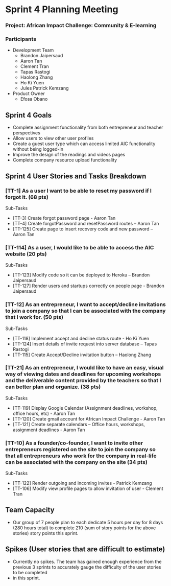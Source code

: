 # Sprint 4 Planning Meeting
### Project: African Impact Challenge: Community & E-learning


### Participants
  - Development Team
    - Brandon Jaipersaud
    - Aaron Tan
    - Clement Tran
    - Tapas Rastogi
    - Haolong Zhang
    - Ho Ki Yuen
    - Jules Patrick Kemzang
  - Product Owner
    - Efosa Obano

## Sprint 4 Goals
- Complete assignment functionality from both entrepreneur and teacher perspectives
- Allow users to view other user profiles
- Create a guest user type which can access limited AIC functionality without being logged-in
- Improve the design of the readings and videos pages
- Complete company resource upload functionality

## Sprint 4 User Stories and Tasks Breakdown


### [TT-1] As a user I want to be able to reset my password if I forgot it. (68 pts)
Sub-Tasks
* [TT-3] Create forgot password page - Aaron Tan
* [TT-4] Create forgotPassword and resetPassword routes – Aaron Tan
* [TT-125] Create page to insert recovery code and new password – Aaron Tan

### [TT-114] As a user, I would like to be able to access the AIC website (20 pts)
Sub-Tasks
* [TT-123] Modify code so it can be deployed to Heroku – Brandon Jaipersaud
* [TT-127] Render users and startups correctly on people page - Brandon Jaipersaud

### [TT-12] As an entrepreneur, I want to accept/decline invitations to join a company so that I can be associated with the company that I work for. (50 pts)
Sub-Tasks
* [TT-118] Implement accept and decline status route - Ho Ki Yuen
* [TT-124] Insert details of invite request into server database – Tapas Rastogi
* [TT-115] Create Accept/Decline invitation button – Haolong Zhang

### [TT-21] As an entrepreneur, I would like to have an easy, visual way of viewing dates and deadlines for upcoming workshops and the deliverable content provided by the teachers so that I can better plan and organize. (38 pts)
Sub-Tasks
* [TT-119] Display Google Calendar (Assignment deadlines, workshop, office hours, etc) - Aaron Tan
* [TT-120] Create gmail account for African Impact Challenge - Aaron Tan
* [TT-121] Create separate calendars – Office hours, workshops, assignment deadlines - Aaron Tan

### [TT-10] As a founder/co-founder, I want to invite other entrepreneurs registered on the site to join the company so that all entrepreneurs who work for the company in real-life can be associated with the company on the site (34 pts)
Sub-Tasks
* [TT-122] Render outgoing and incoming invites - Patrick Kemzang
* [TT-106] Modify view profile pages to allow invitation of user - Clement Tran

## Team Capacity
* Our group of 7 people plan to each dedicate 5 hours per day for 8 days (280 hours total) to complete 210 (sum of story points for the above stories) story points this sprint. 

## Spikes (User stories that are difficult to estimate)
* Currently no spikes. The team has gained enough experience from the previous 3 sprints to accurately gauge the difficulty of the user stories to be completed 
* in this sprint.